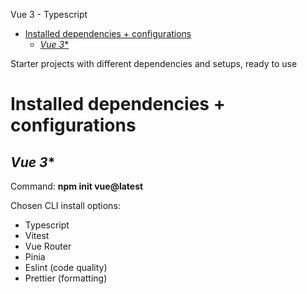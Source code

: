Vue 3 - Typescript 

- [Installed dependencies + configurations](#installed-dependencies--configurations)
  - [*Vue 3**](#vue-3)

Starter projects with different dependencies and setups, ready to use

# Installed dependencies + configurations

## *Vue 3**

Command:
**npm init vue@latest**

Chosen CLI install options:

- Typescript
- Vitest
- Vue Router
- Pinia
- Eslint (code quality)
- Prettier (formatting)
